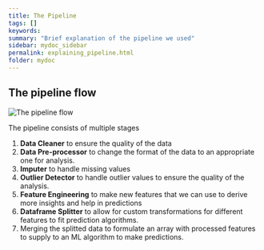 ```yaml
---
title: The Pipeline
tags: []
keywords:
summary: "Brief explanation of the pipeline we used"
sidebar: mydoc_sidebar
permalink: explaining_pipeline.html
folder: mydoc
---
```


## The pipeline flow
![The pipeline flow](images/pipeline.png)

The pipeline consists of multiple stages
1. **Data Cleaner** to ensure the quality of the data
2. **Data Pre-processor** to change the format of the data to an appropriate one for analysis.
3. **Imputer** to handle missing values
4. **Outlier Detector** to handle outlier values to ensure the quality of the analysis.
5. **Feature Engineering** to make new features that we can use to derive more insights and help in predictions
6. **Dataframe Splitter** to allow for custom transformations for different features to fit prediction algorithms.
7. Merging the splitted data to formulate an array with processed features to supply to an ML algorithm to make predictions.
